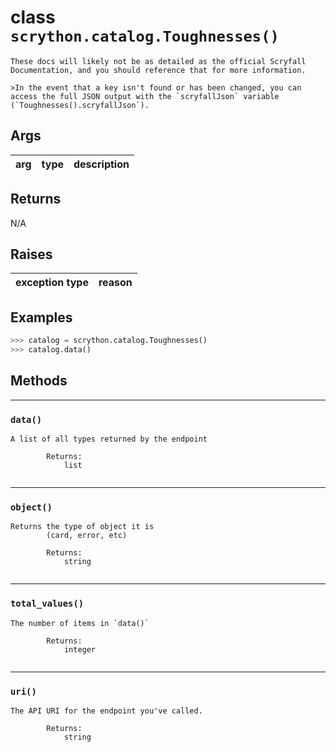 # **class** `scrython.catalog.Toughnesses()`

    These docs will likely not be as detailed as the official Scryfall Documentation, and you should reference that for more information.

    >In the event that a key isn't found or has been changed, you can access the full JSON output with the `scryfallJson` variable (`Toughnesses().scryfallJson`).
    
## Args

|arg|type|description|
|:---:|:---:|:---:|

## Returns
N/A

## Raises

|exception type|reason|
|:---:|:---:|

## Examples
```python
>>> catalog = scrython.catalog.Toughnesses() 
>>> catalog.data() 
```

## Methods

---
### `data()`

```
A list of all types returned by the endpoint
        
        Returns:
            list
        
```
---
### `object()`

```
Returns the type of object it is
        (card, error, etc)
        
        Returns:
            string
        
```
---
### `total_values()`

```
The number of items in `data()`
        
        Returns:
            integer
        
```
---
### `uri()`

```
The API URI for the endpoint you've called.
        
        Returns:
            string
        
```